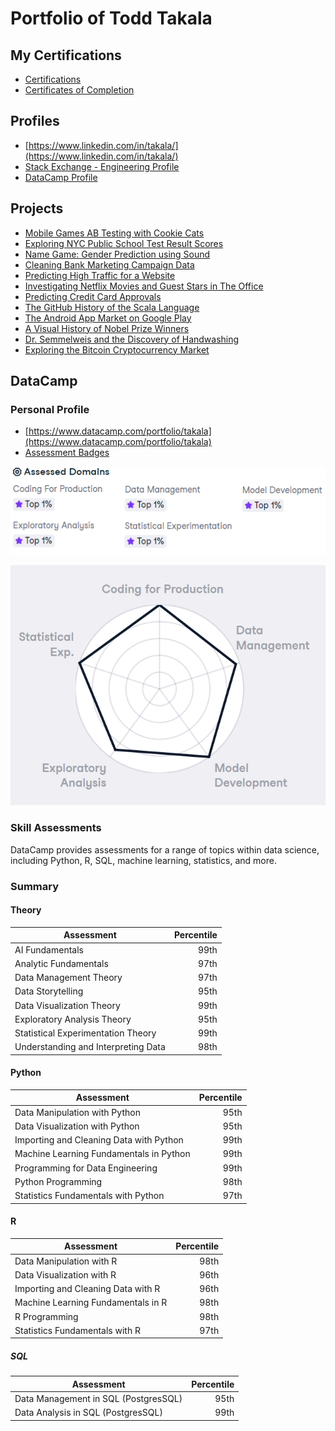 # Portfolio of Todd Takala

## My Certifications

* [Certifications](https://github.com/toddtakala/portfolio/tree/main/certifications) 
* [Certificates of Completion](https://github.com/toddtakala/portfolio/tree/main/certs) 

## Profiles

* [https://www.linkedin.com/in/takala/](https://www.linkedin.com/in/takala/)
* [Stack Exchange - Engineering Profile](https://engineering.stackexchange.com/users/13416/todd-takala)
* [DataCamp Profile](https://www.datacamp.com/portfolio/takala)

## Projects

* [Mobile Games AB Testing with Cookie Cats](resources/projects/Mobile_Games_AB_Testing_with_Cookie_Cats/notebook.ipynb)
* [Exploring NYC Public School Test Result Scores](https://app.datacamp.com/workspace/w/909d8bd1-53d3-4111-ac6b-d034df3488e7/edit)
* [Name Game: Gender Prediction using Sound](https://app.datacamp.com/workspace/w/c7de08d4-6848-4b01-97fc-1161fcb1a29b/edit)
* [Cleaning Bank Marketing Campaign Data](https://app.datacamp.com/workspace/w/ad74b952-aebc-41e0-a56d-b4ea1ea411fe/edit)
* [Predicting High Traffic for a Website](https://app.datacamp.com/workspace/w/ccde9b8c-ca12-433f-9e77-773cbc879ad2)
* [Investigating Netflix Movies and Guest Stars in The Office](https://app.datacamp.com/workspace/w/74364665-47ec-4448-a1d6-ece7d0d906aa)
* [Predicting Credit Card Approvals](https://app.datacamp.com/workspace/w/3cdac102-7205-4f80-bca6-914d31f21f23)
* [The GitHub History of the Scala Language](https://app.datacamp.com/workspace/w/1e012d05-2a5d-4e43-b098-d8980289d9a5)
* [The Android App Market on Google Play](https://app.datacamp.com/workspace/w/1124fc03-254b-4953-9a0f-edb01baeaa10)
* [A Visual History of Nobel Prize Winners](https://app.datacamp.com/workspace/w/ef91c9a9-4d2a-4b2e-864e-80e664591006)
* [Dr. Semmelweis and the Discovery of Handwashing](https://app.datacamp.com/workspace/w/b946c928-c8f0-460b-9928-e752829ea351)
* [Exploring the Bitcoin Cryptocurrency Market](https://app.datacamp.com/workspace/w/cce07406-8f83-4ccb-a49c-5f014580b6a8)


## DataCamp

### Personal Profile

* [https://www.datacamp.com/portfolio/takala](https://www.datacamp.com/portfolio/takala)
* [Assessment Badges](assessment-badges.md)

![](resources/datacamp/assessed-domains.png)

![](resources/datacamp/profile.png)

### Skill Assessments

DataCamp provides assessments for a range of topics within data science, including Python, R, SQL, machine learning, statistics, and more.

### Summary

#### Theory

| Assessment                                | Percentile    |
| ---                                       | ---:          |
| AI Fundamentals                           | 99th          |
| Analytic Fundamentals                     | 97th          |
| Data Management Theory                    | 97th          |
| Data Storytelling                         | 95th          |
| Data Visualization Theory                 | 99th          |
| Exploratory Analysis Theory               | 95th          |
| Statistical Experimentation Theory        | 99th          |
| Understanding and Interpreting Data       | 98th          |

#### Python

| Assessment                                | Percentile    |
| ---                                       | ---:          |
| Data Manipulation with Python             | 95th          |
| Data Visualization with Python            | 95th          |
| Importing and Cleaning Data with Python   | 99th          |
| Machine Learning Fundamentals in Python   | 99th          |
| Programming for Data Engineering          | 99th          |
| Python Programming			            | 98th          |
| Statistics Fundamentals with Python       | 97th          |

#### R

| Assessment                                | Percentile    |
| ---                                       | ---:          |
| Data Manipulation with R                  | 98th          |
| Data Visualization with R                 | 96th          |
| Importing and Cleaning Data with R        | 96th          |
| Machine Learning Fundamentals in R        | 98th          |
| R Programming                             | 98th          |
| Statistics Fundamentals with R            | 97th          |


##### SQL

| Assessment                                | Percentile    |
| ---                                       | ---:          |
| Data Management in SQL (PostgresSQL)      | 95th          |
| Data Analysis in SQL (PostgresSQL)        | 99th          |
